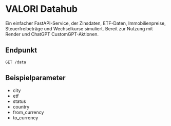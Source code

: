 
# VALORI Datahub

Ein einfacher FastAPI-Service, der Zinsdaten, ETF-Daten, Immobilienpreise, Steuerfreibeträge und Wechselkurse simuliert. Bereit zur Nutzung mit Render und ChatGPT CustomGPT-Aktionen.

## Endpunkt

```
GET /data
```

## Beispielparameter

- city
- etf
- status
- country
- from_currency
- to_currency
